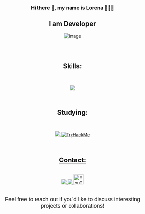 <div align="center">
  <h3>Hi there 👋, my name is Lorena 👩‍💻✨</h3>
  <h2>I am Developer</h2>
  
 
  ![image](https://media.giphy.com/media/v1.Y2lkPTc5MGI3NjExYzNpM29vZGxzcW12Z2xiYWNoNTA1MXk1YmNoZHNoZ204cHJ1cWtyMyZlcD12MV9pbnRlcm5hbF9naWZfYnlfaWQmY3Q9Zw/XDd5b7NUbS1C1PMjUl/giphy-downsized.gif)

  <br>
  <br>
  <h2>Skills:</h2>
   <br>
  <p align="center">
    <a href="https://skillicons.dev">
      <img src="https://skillicons.dev/icons?i=css,js,angular,nodejs,mysql,spring,java,c"/>
    </a>
  </p>
  <br>
 
  <h2>Studying:</h2>
   <br>
   <p align="center">
    <a href="https://skillicons.dev">
      <img src="https://skillicons.dev/icons?i=c,linux"/> 
      <img src="https://tryhackme-badges.s3.amazonaws.com/lorivas.png" alt="TryHackMe">
  </p>
  <br>
  <h2>Contact:</h2>
   <br>
  <a href="https://github.com/LenRiv">
    <img src="https://skillicons.dev/icons?i=github" />
  </a>
  <a href="https://www.linkedin.com/in/lorenarivasramirez-fullstackdev">
    <img src="https://skillicons.dev/icons?i=linkedin" />
  </a>
  <a href="https://www.youtube.com/@DesarrolloMouse">
    <img src="https://api.iconify.design/logos:youtube.svg" alt="YouTube" with="10" height="32" />
  </a>
  <br>
  <br>
  <p style="font-family: Arial, sans-serif; font-size: 18px;">Feel free to reach out if you'd like to discuss interesting projects or collaborations!</p>
</div>
</div>
